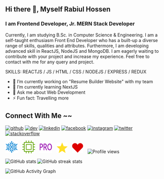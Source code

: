 ## Hi there 👋, Myself Rabiul Hossen
### I am Frontend Developer, Jr. MERN Stack Developer 
 Currently, I am studying B.Sc. in Computer Science & Engineering. I am a self-taught enthusiasm Front End Developer who has a built-up a diverse range of skills, qualities and attributes. Furthermore, I am developing advanced skill in  ReactJS, NodeJS and MongoDB. 
 I am eagerly waiting to contribute with your project and increase my experience. Feel free to contact with me for any query and project.

SKILLS: REACTJS / JS / HTML / CSS / NODEJS / EXPRESS / REDUX

- 🔭 I’m currently working on "Resume Builder Website" with my team 
- 🌱 I’m currently learning NextJS 
- 💬 Ask me about Web Development 
- ⚡ Fun fact: Travelling more 

## Connect With Me ~~
[<img src='https://cdn.jsdelivr.net/npm/simple-icons@3.0.1/icons/github.svg' alt='github' height='45'>](https://github.com/rabiulhossen)  [<img src='https://cdn.jsdelivr.net/npm/simple-icons@3.0.1/icons/dev-dot-to.svg' alt='dev' height='45'>](https://dev.to/rabiulhossen)  [<img src='https://cdn.jsdelivr.net/npm/simple-icons@3.0.1/icons/linkedin.svg' alt='linkedin' height='45'>](https://www.linkedin.com/in/rabiulhossen/)  [<img src='https://cdn.jsdelivr.net/npm/simple-icons@3.0.1/icons/facebook.svg' alt='facebook' height='45'>](https://www.facebook.com/https://web.facebook.com/muktadirr.evansimonn/)  [<img src='https://cdn.jsdelivr.net/npm/simple-icons@3.0.1/icons/instagram.svg' alt='instagram' height='45'>](https://www.instagram.com/rabiulhossen_01//)  [<img src='https://cdn.jsdelivr.net/npm/simple-icons@3.0.1/icons/twitter.svg' alt='twitter' height='45'>](https://twitter.com/RabiulH46448368)  [<img src='https://cdn.jsdelivr.net/npm/simple-icons@3.0.1/icons/stackoverflow.svg' alt='stackoverflow' height='45'>](https://stackoverflow.com/users/18399587/rabiulhossen?tab=profile)  

<a href='https://archiveprogram.github.com/'><img src='https://raw.githubusercontent.com/acervenky/animated-github-badges/master/assets/acbadge.gif' width='40' height='40'></a> <a href='https://docs.github.com/en/developers'><img src='https://raw.githubusercontent.com/acervenky/animated-github-badges/master/assets/devbadge.gif' width='40' height='40'></a> <a href='https://github.com/pricing'><img src='https://raw.githubusercontent.com/acervenky/animated-github-badges/master/assets/pro.gif' width='40' height='40'></a> <a href='https://stars.github.com/'><img src='https://raw.githubusercontent.com/acervenky/animated-github-badges/master/assets/starbadge.gif' width='35' height='35'></a> <a href='https://docs.github.com/en/github/supporting-the-open-source-community-with-github-sponsors'><img src='https://raw.githubusercontent.com/acervenky/animated-github-badges/master/assets/sponsorbadge.gif' width='35' height='35'></a> ![Profile views](https://gpvc.arturio.dev/rabiulhossen)  




![GitHub stats](https://github-readme-stats.vercel.app/api?username=rabiulhossen&show_icons=true&count_private=true)  ![GitHub streak stats](https://github-readme-streak-stats.herokuapp.com/?user=rabiulhossen) 

![GitHub Activity Graph](https://activity-graph.herokuapp.com/graph?username=rabiulhossen)  



 


